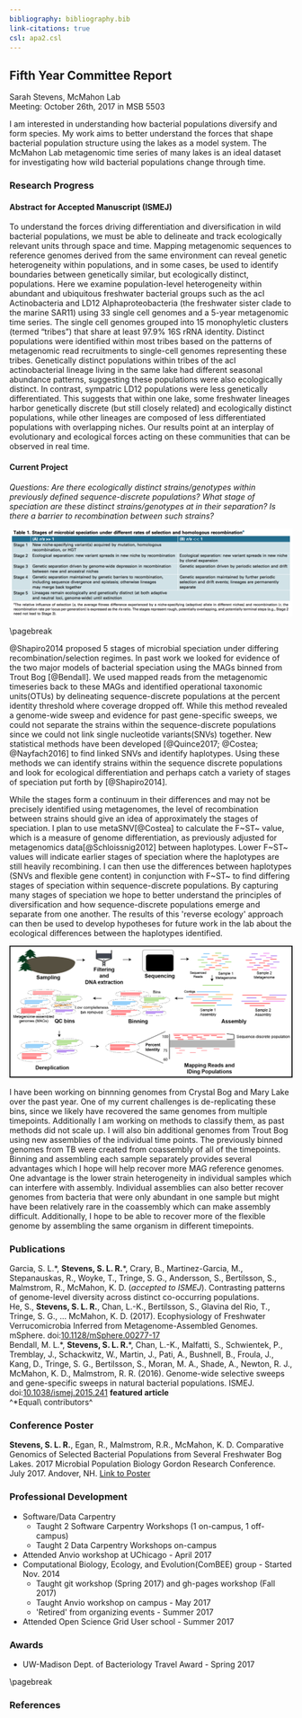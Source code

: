 ```yaml
---
bibliography: bibliography.bib
link-citations: true
csl: apa2.csl
---
```



## Fifth Year Committee Report
Sarah Stevens, McMahon Lab  
Meeting: October 26th, 2017 in MSB 5503  

I am interested in understanding how bacterial populations diversify and form species.
My work aims to better understand the forces that shape bacterial population structure using the lakes as a model system.
The McMahon Lab metagenomic time series of many lakes is an ideal dataset for investigating how wild bacterial populations change through time.

### Research Progress

#### Abstract for Accepted Manuscript (ISMEJ)
To understand the forces driving differentiation and diversification in wild bacterial populations, we must be able to delineate and track ecologically relevant units through space and time. Mapping metagenomic sequences to reference genomes derived from the same environment can reveal genetic heterogeneity within populations, and in some cases, be used to identify boundaries between genetically similar, but ecologically distinct, populations. Here we examine population-level heterogeneity within abundant and ubiquitous freshwater bacterial groups such as the acI Actinobacteria and LD12 Alphaproteobacteria (the freshwater sister clade to the marine SAR11) using 33 single cell genomes and a 5-year metagenomic time series. The single cell genomes grouped into 15 monophyletic clusters (termed “tribes”) that share at least 97.9% 16S rRNA identity. Distinct populations were identified within most tribes based on the patterns of metagenomic read recruitments to single-cell genomes representing these tribes. Genetically distinct populations within tribes of the acI actinobacterial lineage living in the same lake had different seasonal abundance patterns, suggesting these populations were also ecologically distinct. In contrast, sympatric LD12 populations were less genetically differentiated. This suggests that within one lake, some freshwater lineages harbor genetically discrete (but still closely related) and ecologically distinct populations, while other lineages are composed of less differentiated populations with overlapping niches. Our results point at an interplay of evolutionary and ecological forces acting on these communities that can be observed in real time.


#### Current Project

*Questions: Are there ecologically distinct strains/genotypes within previously defined sequence-discrete populations?  What stage of speciation are these distinct strains/genotypes at in their separation? Is there a barrier to recombination between such strains?*

![Stages of microbial speciation under different rates of selection and homologous recombination from @Shapiro2014](images/Shapiro2014_table1.png)

\pagebreak

@Shapiro2014 proposed 5 stages of microbial speciation under differing recombination/selection regimes.
In past work we looked for evidence of the two major models of bacterial speciation using the MAGs binned from Trout Bog [@Bendall].
We used mapped reads from the metagenomic timeseries back to these MAGs and identified operational taxonomic units(OTUs) by delineating sequence-discrete populations at the percent identity threshold where coverage dropped off.
While this method revealed a genome-wide sweep and evidence for past gene-specific sweeps, we could not separate the strains within the sequence-discrete populations since we could not link single nucleotide variants(SNVs) together.
New statistical methods have been developed [@Quince2017; @Costea; @Nayfach2016] to find linked SNVs and identify haplotypes.
Using these methods we can identify strains within the sequence discrete populations and look for ecological differentiation and perhaps catch a variety of stages of speciation put forth by [@Shapiro2014].

While the stages form a continuum in their differences and may not be precisely identified using metagenomes, the level of recombination between strains should give an idea of approximately the stages of speciation.
I plan to use metaSNV[@Costea] to calculate the F~ST~ value, which is a measure of genome differentiation, as previously adjusted for metagenomics data[@Schloissnig2012] between haplotypes.
Lower F~ST~ values will indicate earlier stages of speciation where the haplotypes are still heavily recombining.
I can then use the differences between haplotypes (SNVs and flexible gene content) in conjunction with F~ST~ to find differing stages of speciation within sequence-discrete populations.
By capturing many stages of speciation we hope to better understand the principles of diversification and how sequence-discrete populations emerge and separate from one another.
The results of this 'reverse ecology' approach can then be used to develop hypotheses for future work in the lab about the ecological differences between the haplotypes identified.

![Diagram from Sampling to Sequence-discrete Populations](images/binning_experimental_plan_diagram_to_mapping.png)

I have been working on binnning genomes from Crystal Bog and Mary Lake over the past year.
One of my current challenges is de-replicating these bins, since we likely have recovered the same genomes from multiple timepoints.  Additionally I am working on methods to classify them, as past methods did not scale up.
I will also bin additional genomes from Trout Bog using new assemblies of the individual time points.
The previously binned genomes from TB were created from coassembly of all of the timepoints.  
Binning and assembling each sample separately provides several advantages which I hope will help recover more MAG reference genomes.
One advantage is the lower strain heterogeneity in individual samples which can interfere with assembly.
Individual assemblies can also better recover genomes from bacteria that were only abundant in one sample but might have been relatively rare in the coassembly which can make assembly difficult.
Additionally, I hope to be able to recover more of the flexible genome by assembling the same organism in different timepoints.


### Publications
Garcia, S. L.\*, **Stevens, S. L. R.**\*, Crary, B., Martinez-Garcia, M., Stepanauskas, R., Woyke, T., Tringe, S. G., Andersson, S., Bertilsson, S., Malmstrom, R.,  McMahon, K. D. (_accepted to ISMEJ_). Contrasting patterns of genome-level diversity across distinct co-occurring populations.  
He, S., **Stevens, S. L. R.**, Chan, L.-K., Bertilsson, S., Glavina del Rio, T., Tringe, S. G., … McMahon, K. D. (2017). Ecophysiology of Freshwater Verrucomicrobia Inferred from Metagenome-Assembled Genomes. mSphere. doi:[10.1128/mSphere.00277-17](https://doi.org/10.1128/mSphere.00277-17)  
Bendall, M. L.\*, **Stevens, S. L. R.**\*, Chan, L.-K., Malfatti, S., Schwientek, P., Tremblay, J., Schackwitz, W., Martin, J., Pati, A., Bushnell, B., Froula, J., Kang, D., Tringe, S. G., Bertilsson, S., Moran, M. A., Shade, A., Newton, R. J., McMahon, K. D., Malmstrom, R. R. (2016). Genome-wide selective sweeps and gene-specific sweeps in natural bacterial populations. ISMEJ. doi:[10.1038/ismej.2015.241](https://doi.org/10.1038/ismej.2015.241) **featured article**  
^\*Equal\ contributors^


### Conference Poster
  **Stevens, S. L. R.**, Egan, R., Malmstrom, R.R., McMahon, K. D. Comparative Genomics of Selected Bacterial Populations from Several Freshwater Bog Lakes. 2017 Microbial Population Biology Gordon Research Conference. July 2017. Andover, NH. [Link to Poster](https://goo.gl/ZRSh9W)

### Professional Development
* Software/Data Carpentry
    + Taught 2 Software Carpentry Workshops (1 on-campus, 1 off-campus)
    + Taught 2 Data Carpentry Workshops on-campus
* Attended Anvio workshop at UChicago - April 2017
* Computational Biology, Ecology, and Evolution(ComBEE) group - Started Nov. 2014
	- Taught git workshop (Spring 2017) and gh-pages workshop (Fall 2017)
	- Taught Anvio workshop on campus - May 2017
	- 'Retired' from organizing events - Summer 2017
* Attended Open Science Grid User school - Summer 2017

### Awards
* UW-Madison Dept. of  Bacteriology Travel Award - Spring 2017

\pagebreak

### References